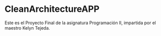 # CleanArchitectureAPP
Este es el Proyecto Final de la asignatura Programación II, impartida por el maestro Kelyn Tejeda.
